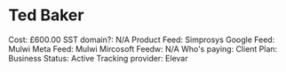 # Ted Baker

Cost: £600.00
SST domain?: N/A
Product Feed: Simprosys
Google Feed: Mulwi
Meta Feed: Mulwi
Mircosoft Feedw: N/A
Who's paying: Client
Plan: Business
Status: Active
Tracking provider: Elevar